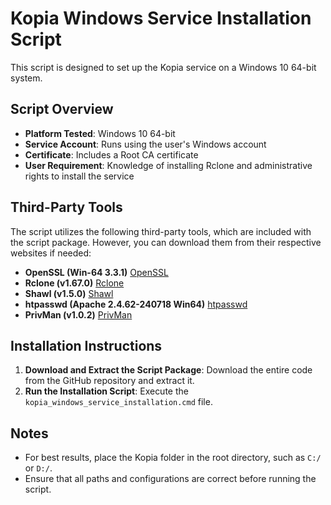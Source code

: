 # Kopia Windows Service Installation Script

This script is designed to set up the Kopia service on a Windows 10 64-bit system.

## Script Overview

- **Platform Tested**: Windows 10 64-bit
- **Service Account**: Runs using the user's Windows account
- **Certificate**: Includes a Root CA certificate
- **User Requirement**: Knowledge of installing Rclone and administrative rights to install the service

## Third-Party Tools

The script utilizes the following third-party tools, which are included with the script package. However, you can download them from their respective websites if needed:

- **OpenSSL (Win-64 3.3.1)** [OpenSSL](https://wiki.overbyte.eu/wiki/index.php/ICS_Download#Download_OpenSSL_Binaries)
- **Rclone (v1.67.0)** [Rclone](https://rclone.org/downloads/)
- **Shawl (v1.5.0)** [Shawl](https://github.com/mtkennerly/shawl)
- **htpasswd (Apache 2.4.62-240718 Win64)** [htpasswd](https://www.apachelounge.com/download/)
- **PrivMan (v1.0.2)** [PrivMan](https://github.com/Bill-Stewart/PrivMan)

## Installation Instructions

1. **Download and Extract the Script Package**: Download the entire code from the GitHub repository and extract it.
2. **Run the Installation Script**: Execute the `kopia_windows_service_installation.cmd` file.

## Notes
- For best results, place the Kopia folder in the root directory, such as `C:/` or `D:/`.
- Ensure that all paths and configurations are correct before running the script.
